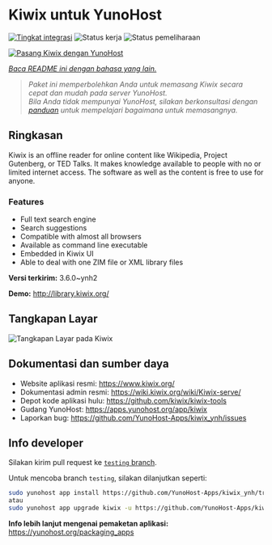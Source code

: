 <!--
N.B.: README ini dibuat secara otomatis oleh <https://github.com/YunoHost/apps/tree/master/tools/readme_generator>
Ini TIDAK boleh diedit dengan tangan.
-->

# Kiwix untuk YunoHost

[![Tingkat integrasi](https://dash.yunohost.org/integration/kiwix.svg)](https://ci-apps.yunohost.org/ci/apps/kiwix/) ![Status kerja](https://ci-apps.yunohost.org/ci/badges/kiwix.status.svg) ![Status pemeliharaan](https://ci-apps.yunohost.org/ci/badges/kiwix.maintain.svg)

[![Pasang Kiwix dengan YunoHost](https://install-app.yunohost.org/install-with-yunohost.svg)](https://install-app.yunohost.org/?app=kiwix)

*[Baca README ini dengan bahasa yang lain.](./ALL_README.md)*

> *Paket ini memperbolehkan Anda untuk memasang Kiwix secara cepat dan mudah pada server YunoHost.*  
> *Bila Anda tidak mempunyai YunoHost, silakan berkonsultasi dengan [panduan](https://yunohost.org/install) untuk mempelajari bagaimana untuk memasangnya.*

## Ringkasan

Kiwix is an offline reader for online content like Wikipedia, Project Gutenberg, or TED Talks. It makes knowledge available to people with no or limited internet access. The software as well as the content is free to use for anyone.

### Features

- Full text search engine
- Search suggestions
- Compatible with almost all browsers
- Available as command line executable
- Embedded in Kiwix UI
- Able to deal with one ZIM file or XML library files


**Versi terkirim:** 3.6.0~ynh2

**Demo:** <http://library.kiwix.org/>

## Tangkapan Layar

![Tangkapan Layar pada Kiwix](./doc/screenshots/screenshot.png)

## Dokumentasi dan sumber daya

- Website aplikasi resmi: <https://www.kiwix.org/>
- Dokumentasi admin resmi: <https://wiki.kiwix.org/wiki/Kiwix-serve/>
- Depot kode aplikasi hulu: <https://github.com/kiwix/kiwix-tools>
- Gudang YunoHost: <https://apps.yunohost.org/app/kiwix>
- Laporkan bug: <https://github.com/YunoHost-Apps/kiwix_ynh/issues>

## Info developer

Silakan kirim pull request ke [`testing` branch](https://github.com/YunoHost-Apps/kiwix_ynh/tree/testing).

Untuk mencoba branch `testing`, silakan dilanjutkan seperti:

```bash
sudo yunohost app install https://github.com/YunoHost-Apps/kiwix_ynh/tree/testing --debug
atau
sudo yunohost app upgrade kiwix -u https://github.com/YunoHost-Apps/kiwix_ynh/tree/testing --debug
```

**Info lebih lanjut mengenai pemaketan aplikasi:** <https://yunohost.org/packaging_apps>
